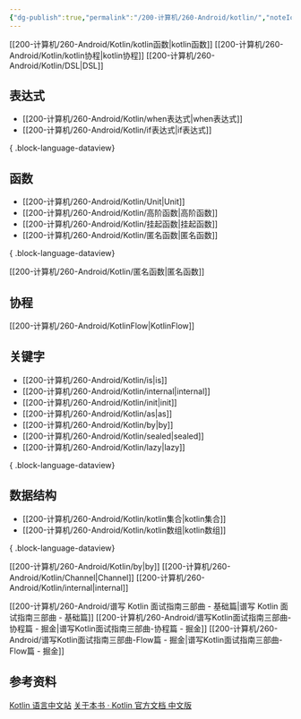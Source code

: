 ```yaml
---
{"dg-publish":true,"permalink":"/200-计算机/260-Android/kotlin/","noteIcon":""}
---
```


[[200-计算机/260-Android/Kotlin/kotlin函数\|kotlin函数]]
[[200-计算机/260-Android/Kotlin/kotlin协程\|kotlin协程]]
[[200-计算机/260-Android/Kotlin/DSL\|DSL]]

## 表达式
- [[200-计算机/260-Android/Kotlin/when表达式\|when表达式]]
- [[200-计算机/260-Android/Kotlin/if表达式\|if表达式]]

{ .block-language-dataview}
## 函数
- [[200-计算机/260-Android/Kotlin/Unit\|Unit]]
- [[200-计算机/260-Android/Kotlin/高阶函数\|高阶函数]]
- [[200-计算机/260-Android/Kotlin/挂起函数\|挂起函数]]
- [[200-计算机/260-Android/Kotlin/匿名函数\|匿名函数]]

{ .block-language-dataview}

[[200-计算机/260-Android/Kotlin/匿名函数\|匿名函数]]
## 协程
[[200-计算机/260-Android/KotlinFlow\|KotlinFlow]]
## 关键字
- [[200-计算机/260-Android/Kotlin/is\|is]]
- [[200-计算机/260-Android/Kotlin/internal\|internal]]
- [[200-计算机/260-Android/Kotlin/init\|init]]
- [[200-计算机/260-Android/Kotlin/as\|as]]
- [[200-计算机/260-Android/Kotlin/by\|by]]
- [[200-计算机/260-Android/Kotlin/sealed\|sealed]]
- [[200-计算机/260-Android/Kotlin/lazy\|lazy]]

{ .block-language-dataview}
## 数据结构

- [[200-计算机/260-Android/Kotlin/kotlin集合\|kotlin集合]]
- [[200-计算机/260-Android/Kotlin/kotlin数组\|kotlin数组]]

{ .block-language-dataview}

[[200-计算机/260-Android/Kotlin/by\|by]]
[[200-计算机/260-Android/Kotlin/Channel\|Channel]]
[[200-计算机/260-Android/Kotlin/internal\|internal]]



[[200-计算机/260-Android/谱写 Kotlin 面试指南三部曲 - 基础篇\|谱写 Kotlin 面试指南三部曲 - 基础篇]]
[[200-计算机/260-Android/谱写Kotlin面试指南三部曲-协程篇 - 掘金\|谱写Kotlin面试指南三部曲-协程篇 - 掘金]]
[[200-计算机/260-Android/谱写Kotlin面试指南三部曲-Flow篇 - 掘金\|谱写Kotlin面试指南三部曲-Flow篇 - 掘金]]
## 参考资料
[Kotlin 语言中文站](https://www.kotlincn.net/)
[关于本书 · Kotlin 官方文档 中文版](https://book.kotlincn.net/)